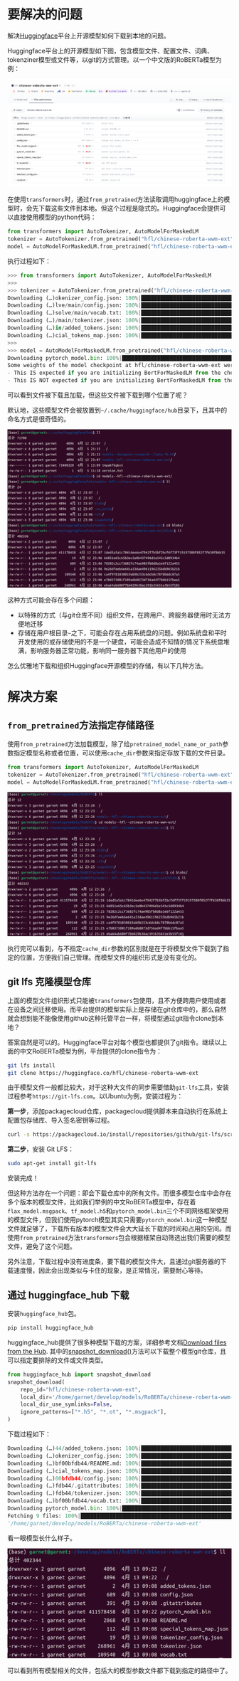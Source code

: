 # 要解决的问题

解决[Huggingface](https://huggingface.co/models)平台上开源模型如何下载到本地的问题。

Huggingface平台上的开源模型如下图，包含模型文件、配置文件、词典、tokenziner模型或文件等，以git的方式管理。以一个中文版的RoBERTa模型为例：

![](/resources/images/framework/huggingface/QQ20230412-224243.png)

在使用`transformers`时，通过`from_pretrained`方法读取调用huggingface上的模型时，会先下载这些文件到本地。但这个过程是隐式的。Huggingface会提供可以直接使用模型的python代码：

```python
from transformers import AutoTokenizer, AutoModelForMaskedLM
tokenizer = AutoTokenizer.from_pretrained("hfl/chinese-roberta-wwm-ext")
model = AutoModelForMaskedLM.from_pretrained("hfl/chinese-roberta-wwm-ext")
```

执行过程如下：

```python
>>> from transformers import AutoTokenizer, AutoModelForMaskedLM
>>> 
>>> tokenizer = AutoTokenizer.from_pretrained("hfl/chinese-roberta-wwm-ext")
Downloading (…)okenizer_config.json: 100%|██████████████████████████████████████████████████████████| 19.0/19.0 [00:00<00:00, 36.8kB/s]
Downloading (…)lve/main/config.json: 100%|████████████████████████████████████████████████████████████| 689/689 [00:00<00:00, 1.28MB/s]
Downloading (…)solve/main/vocab.txt: 100%|███████████████████████████████████████████████████████████| 110k/110k [00:00<00:00, 308kB/s]
Downloading (…)/main/tokenizer.json: 100%|███████████████████████████████████████████████████████████| 269k/269k [00:01<00:00, 214kB/s]
Downloading (…)in/added_tokens.json: 100%|██████████████████████████████████████████████████████████| 2.00/2.00 [00:00<00:00, 3.73kB/s]
Downloading (…)cial_tokens_map.json: 100%|█████████████████████████████████████████████████████████████| 112/112 [00:00<00:00, 205kB/s]
>>> 
>>> model = AutoModelForMaskedLM.from_pretrained("hfl/chinese-roberta-wwm-ext")
Downloading pytorch_model.bin: 100%|████████████████████████████████████████████████████████████████| 412M/412M [00:54<00:00, 7.52MB/s]
Some weights of the model checkpoint at hfl/chinese-roberta-wwm-ext were not used when initializing BertForMaskedLM: ['cls.seq_relationship.bias', 'cls.seq_relationship.weight']
- This IS expected if you are initializing BertForMaskedLM from the checkpoint of a model trained on another task or with another architecture (e.g. initializing a BertForSequenceClassification model from a BertForPreTraining model).
- This IS NOT expected if you are initializing BertForMaskedLM from the checkpoint of a model that you expect to be exactly identical (initializing a BertForSequenceClassification model from a BertForSequenceClassification model).
```

可以看到文件被下载且加载，但这些文件被下载到哪个位置了呢？

默认地，这些模型文件会被放置到`~/.cache/huggingface/hub`目录下，且其中的命名方式是很奇怪的。

![](/resources/images/framework/huggingface/QQ20230412-231312.png)

这种方式可能会存在多个问题：

- 以特殊的方式（与git仓库不同）组织文件，在跨用户、跨服务器使用时无法方便地迁移
- 存储在用户根目录`~`之下，可能会存在占用系统盘的问题。例如系统盘和平时开发使用的或存储使用的不是一个硬盘，可能会造成不知情的情况下系统盘堆满，影响服务器正常功能，影响同一服务器下其他用户的使用

怎么优雅地下载和组织Huggingface开源模型的存储，有以下几种方法。

# 解决方案

## `from_pretrained`方法指定存储路径

使用`from_pretrained`方法加载模型，除了给`pretrained_model_name_or_path`参数指定模型名称或者位置，可以使用`cache_dir`参数来指定存放下载的文件目录。

```python
from transformers import AutoTokenizer, AutoModelForMaskedLM
tokenizer = AutoTokenizer.from_pretrained("hfl/chinese-roberta-wwm-ext", cache_dir='/home/garnet/develop/models/RoBERTa')
model = AutoModelForMaskedLM.from_pretrained("hfl/chinese-roberta-wwm-ext", cache_dir='/home/garnet/develop/models/RoBERTa')
```

![](/resources/images/framework/huggingface/QQ20230412-232722.png)

执行完可以看到，与不指定`cache_dir`参数的区别就是在于将模型文件下载到了指定的位置，方便我们自己管理。而模型文件的组织形式是没有变化的。

## git lfs 克隆模型仓库

上面的模型文件组织形式只能被`transformers`包使用，且不方便跨用户使用或者在设备之间迁移使用。而平台提供的模型实际上是存储在git仓库中的，那么自然就会想到能不能像使用github这种托管平台一样，将模型通过git指令clone到本地？

答案自然是可以的。Huggingface平台对每个模型也都提供了git指令。继续以上面的中文RoBERTa模型为例，平台提供的clone指令为：

```bash
git lfs install
git clone https://huggingface.co/hfl/chinese-roberta-wwm-ext
```

由于模型文件一般都比较大，对于这种大文件的同步需要借助`git-lfs`工具，安装过程参考`https://git-lfs.com`。以Ubuntu为例，安装过程为：

**第一步**，添加packagecloud仓库，packagecloud提供脚本来自动执行在系统上配置包存储库、导入签名密钥等过程。

```bash
curl -s https://packagecloud.io/install/repositories/github/git-lfs/script.deb.sh | sudo bash
```

**第二步**，安装 Git LFS：

```bash
sudo apt-get install git-lfs
```

安装完成！

但这种方法存在一个问题：即会下载仓库中的所有文件。而很多模型仓库中会存在多个版本的模型文件，比如我们举例的中文RoBERTa模型中，存在着`flax_model.msgpack`、`tf_model.h5`和`pytorch_model.bin`三个不同网络框架使用的模型文件，但我们使用pytorch模型其实只需要`pytorch_model.bin`这一种模型文件就足够了，下载所有版本的模型文件会大大延长下载的时间和占用的空间。而使用`from_pretrained`方法`transformers`包会根据框架自动筛选出我们需要的模型文件，避免了这个问题。

另外注意，下载过程中没有进度条，要下载的模型文件大，且通过git服务器的下载速度慢，因此会出现类似与卡住的现象，是正常情况，需要耐心等待。

## 通过 huggingface_hub 下载

安装`huggingface_hub`包。

```bash
pip install huggingface_hub
```

huggingface_hub提供了很多种模型下载的方案，详细参考文档[Download files from the Hub](https://huggingface.co/docs/huggingface_hub/v0.13.4/guides/download). 其中的[snapshot_download()](https://huggingface.co/docs/huggingface_hub/v0.13.4/en/package_reference/file_download#huggingface_hub.snapshot_download)方法可以下载整个模型git仓库，且可以指定要排除的文件或文件类型。

```python
from huggingface_hub import snapshot_download
snapshot_download(
    repo_id="hfl/chinese-roberta-wwm-ext",
    local_dir='/home/garnet/develop/models/RoBERTa/chinese-roberta-wwm-ext',
    local_dir_use_symlinks=False,
    ignore_patterns=["*.h5", "*.ot", "*.msgpack"],
)
```

下载过程如下：

```python
Downloading (…)44/added_tokens.json: 100%|██████████████████████████████████████████████████████████| 2.00/2.00 [00:00<00:00, 3.59kB/s]
Downloading (…)okenizer_config.json: 100%|██████████████████████████████████████████████████████████| 19.0/19.0 [00:00<00:00, 28.4kB/s]
Downloading (…)bf00bfdb44/README.md: 100%|████████████████████████████████████████████████████████| 2.07k/2.07k [00:00<00:00, 4.01MB/s]
Downloading (…)cial_tokens_map.json: 100%|█████████████████████████████████████████████████████████████| 112/112 [00:00<00:00, 211kB/s]
Downloading (…)00bfdb44/config.json: 100%|████████████████████████████████████████████████████████████| 689/689 [00:00<00:00, 1.25MB/s]
Downloading (…)fdb44/.gitattributes: 100%|█████████████████████████████████████████████████████████████| 391/391 [00:00<00:00, 667kB/s]
Downloading (…)fdb44/tokenizer.json: 100%|███████████████████████████████████████████████████████████| 269k/269k [00:00<00:00, 640kB/s]
Downloading (…)bf00bfdb44/vocab.txt: 100%|███████████████████████████████████████████████████████████| 110k/110k [00:00<00:00, 297kB/s]
Downloading pytorch_model.bin: 100%|█████████████████████████████████████████████████████████████████| 412M/412M [13:55<00:00, 492kB/s]
Fetching 9 files: 100%|██████████████████████████████████████████████████████████████████████████████████| 9/9 [13:57<00:00, 93.11s/it]
'/home/garnet/develop/models/RoBERTa/chinese-roberta-wwm-ext'
```

看一眼模型长什么样子。

![](/resources/images/framework/huggingface/QQ20230413-092354.png)

可以看到所有模型相关的文件，包括大的模型参数文件都下载到指定的路径中了。
